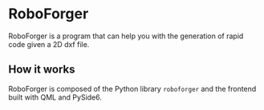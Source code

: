# RoboForger

RoboForger is a program that can help you with the generation of rapid code given a 
2D dxf file.

## How it works
RoboForger is composed of the Python library `roboforger` and the frontend built with QML and PySide6.
